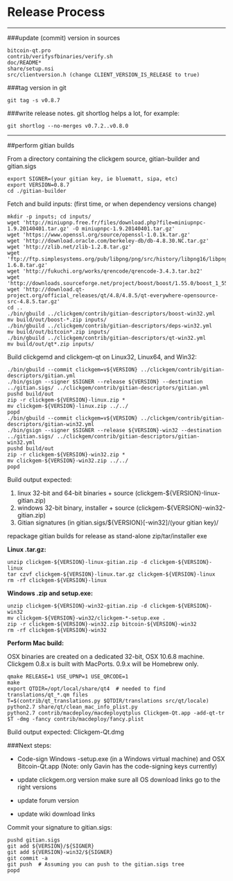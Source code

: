 Release Process
====================

* * *

###update (commit) version in sources


	bitcoin-qt.pro
	contrib/verifysfbinaries/verify.sh
	doc/README*
	share/setup.nsi
	src/clientversion.h (change CLIENT_VERSION_IS_RELEASE to true)

###tag version in git

	git tag -s v0.8.7

###write release notes. git shortlog helps a lot, for example:

	git shortlog --no-merges v0.7.2..v0.8.0

* * *

##perform gitian builds

 From a directory containing the clickgem source, gitian-builder and gitian.sigs
  
	export SIGNER=(your gitian key, ie bluematt, sipa, etc)
	export VERSION=0.8.7
	cd ./gitian-builder

 Fetch and build inputs: (first time, or when dependency versions change)

	mkdir -p inputs; cd inputs/
	wget 'http://miniupnp.free.fr/files/download.php?file=miniupnpc-1.9.20140401.tar.gz' -O miniupnpc-1.9.20140401.tar.gz'
	wget 'https://www.openssl.org/source/openssl-1.0.1k.tar.gz'
	wget 'http://download.oracle.com/berkeley-db/db-4.8.30.NC.tar.gz'
	wget 'http://zlib.net/zlib-1.2.8.tar.gz'
	wget 'ftp://ftp.simplesystems.org/pub/libpng/png/src/history/libpng16/libpng-1.6.8.tar.gz'
	wget 'http://fukuchi.org/works/qrencode/qrencode-3.4.3.tar.bz2'
	wget 'http://downloads.sourceforge.net/project/boost/boost/1.55.0/boost_1_55_0.tar.bz2'
	wget 'http://download.qt-project.org/official_releases/qt/4.8/4.8.5/qt-everywhere-opensource-src-4.8.5.tar.gz'
	cd ..
	./bin/gbuild ../clickgem/contrib/gitian-descriptors/boost-win32.yml
	mv build/out/boost-*.zip inputs/
	./bin/gbuild ../clickgem/contrib/gitian-descriptors/deps-win32.yml
	mv build/out/bitcoin*.zip inputs/
	./bin/gbuild ../clickgem/contrib/gitian-descriptors/qt-win32.yml
	mv build/out/qt*.zip inputs/

 Build clickgemd and clickgem-qt on Linux32, Linux64, and Win32:
  
	./bin/gbuild --commit clickgem=v${VERSION} ../clickgem/contrib/gitian-descriptors/gitian.yml
	./bin/gsign --signer $SIGNER --release ${VERSION} --destination ../gitian.sigs/ ../clickgem/contrib/gitian-descriptors/gitian.yml
	pushd build/out
	zip -r clickgem-${VERSION}-linux.zip *
	mv clickgem-${VERSION}-linux.zip ../../
	popd
	./bin/gbuild --commit clickgem=v${VERSION} ../clickgem/contrib/gitian-descriptors/gitian-win32.yml
	./bin/gsign --signer $SIGNER --release ${VERSION}-win32 --destination ../gitian.sigs/ ../clickgem/contrib/gitian-descriptors/gitian-win32.yml
	pushd build/out
	zip -r clickgem-${VERSION}-win32.zip *
	mv clickgem-${VERSION}-win32.zip ../../
	popd

  Build output expected:

  1. linux 32-bit and 64-bit binaries + source (clickgem-${VERSION}-linux-gitian.zip)
  2. windows 32-bit binary, installer + source (clickgem-${VERSION}-win32-gitian.zip)
  3. Gitian signatures (in gitian.sigs/${VERSION}[-win32]/(your gitian key)/

repackage gitian builds for release as stand-alone zip/tar/installer exe

**Linux .tar.gz:**

	unzip clickgem-${VERSION}-linux-gitian.zip -d clickgem-${VERSION}-linux
	tar czvf clickgem-${VERSION}-linux.tar.gz clickgem-${VERSION}-linux
	rm -rf clickgem-${VERSION}-linux

**Windows .zip and setup.exe:**

	unzip clickgem-${VERSION}-win32-gitian.zip -d clickgem-${VERSION}-win32
	mv clickgem-${VERSION}-win32/clickgem-*-setup.exe .
	zip -r clickgem-${VERSION}-win32.zip bitcoin-${VERSION}-win32
	rm -rf clickgem-${VERSION}-win32

**Perform Mac build:**

  OSX binaries are created on a dedicated 32-bit, OSX 10.6.8 machine.
  Clickgem 0.8.x is built with MacPorts.  0.9.x will be Homebrew only.

	qmake RELEASE=1 USE_UPNP=1 USE_QRCODE=1
	make
	export QTDIR=/opt/local/share/qt4  # needed to find translations/qt_*.qm files
	T=$(contrib/qt_translations.py $QTDIR/translations src/qt/locale)
	python2.7 share/qt/clean_mac_info_plist.py
	python2.7 contrib/macdeploy/macdeployqtplus Clickgem-Qt.app -add-qt-tr $T -dmg -fancy contrib/macdeploy/fancy.plist

 Build output expected: Clickgem-Qt.dmg

###Next steps:

* Code-sign Windows -setup.exe (in a Windows virtual machine) and
  OSX Bitcoin-Qt.app (Note: only Gavin has the code-signing keys currently)

* update clickgem.org version
  make sure all OS download links go to the right versions

* update forum version

* update wiki download links

Commit your signature to gitian.sigs:

	pushd gitian.sigs
	git add ${VERSION}/${SIGNER}
	git add ${VERSION}-win32/${SIGNER}
	git commit -a
	git push  # Assuming you can push to the gitian.sigs tree
	popd

